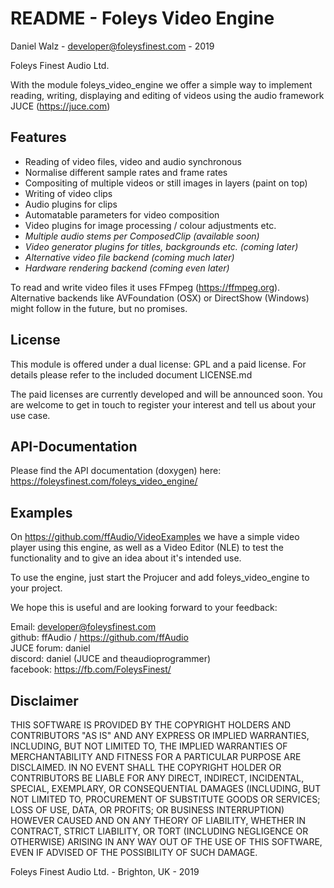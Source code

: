 README - Foleys Video Engine
============================

Daniel Walz - developer@foleysfinest.com - 2019

Foleys Finest Audio Ltd.

With the module foleys_video_engine we offer a simple way to implement reading,
writing, displaying and editing of videos using the audio framework JUCE (https://juce.com)

Features
--------

- Reading of video files, video and audio synchronous
- Normalise different sample rates and frame rates
- Compositing of multiple videos or still images in layers (paint on top)
- Writing of video clips
- Audio plugins for clips
- Automatable parameters for video composition
- Video plugins for image processing / colour adjustments etc.
- _Multiple audio stems per ComposedClip (available soon)_
- _Video generator plugins for titles, backgrounds etc. (coming later)_
- _Alternative video file backend (coming much later)_
- _Hardware rendering backend (coming even later)_

To read and write video files it uses FFmpeg (https://ffmpeg.org). Alternative backends
like AVFoundation (OSX) or DirectShow (Windows) might follow in the future, but no
promises.

License
-------

This module is offered under a dual license: GPL and a paid license. For details please
refer to the included document LICENSE.md

The paid licenses are currently developed and will be announced soon. You are welcome to
get in touch to register your interest and tell us about your use case.

API-Documentation
-----------------

Please find the API documentation (doxygen) here: https://foleysfinest.com/foleys_video_engine/

Examples
--------

On https://github.com/ffAudio/VideoExamples we have a simple video player using this engine,
as well as a Video Editor (NLE) to test the functionality and to give an idea about it's
intended use.

To use the engine, just start the Projucer and add foleys_video_engine to your project.

We hope this is useful and are looking forward to your feedback:

Email:       developer@foleysfinest.com \
github:      ffAudio / https://github.com/ffAudio \
JUCE forum:  daniel \
discord:     daniel (JUCE and theaudioprogrammer) \
facebook:    https://fb.com/FoleysFinest/

Disclaimer
----------

 THIS SOFTWARE IS PROVIDED BY THE COPYRIGHT HOLDERS AND CONTRIBUTORS "AS IS" AND
 ANY EXPRESS OR IMPLIED WARRANTIES, INCLUDING, BUT NOT LIMITED TO, THE IMPLIED
 WARRANTIES OF MERCHANTABILITY AND FITNESS FOR A PARTICULAR PURPOSE ARE DISCLAIMED.
 IN NO EVENT SHALL THE COPYRIGHT HOLDER OR CONTRIBUTORS BE LIABLE FOR ANY DIRECT,
 INDIRECT, INCIDENTAL, SPECIAL, EXEMPLARY, OR CONSEQUENTIAL DAMAGES (INCLUDING,
 BUT NOT LIMITED TO, PROCUREMENT OF SUBSTITUTE GOODS OR SERVICES; LOSS OF USE,
 DATA, OR PROFITS; OR BUSINESS INTERRUPTION) HOWEVER CAUSED AND ON ANY THEORY OF
 LIABILITY, WHETHER IN CONTRACT, STRICT LIABILITY, OR TORT (INCLUDING NEGLIGENCE
 OR OTHERWISE) ARISING IN ANY WAY OUT OF THE USE OF THIS SOFTWARE, EVEN IF ADVISED
 OF THE POSSIBILITY OF SUCH DAMAGE.


Foleys Finest Audio Ltd. - Brighton, UK - 2019
